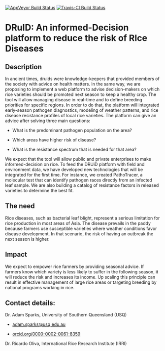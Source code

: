 
[![AppVeyor Build Status](https://ci.appveyor.com/api/projects/status/github/phytopathology/DRuID?branch=master&svg=true)](https://ci.appveyor.com/project/phytopathology/DRuID)
[![Travis-CI Build Status](https://travis-ci.org/phytopathology/DRuID.svg?branch=master)](https://travis-ci.org/phytopathology/DRuID)

# DRuID: An informed-Decision platform to reduce the risk of RIce Diseases 

## Description

In ancient times, druids were knowledge-keepers that provided members of the society with advice on health matters. In the same way, we are proposing to implement a web platform to advise decision-makers on which rice varieties should be promoted next season to keep a healthy crop. The tool will allow managing disease in real-time and to define breeding priorities for specific regions. In order to do that, the platform will integrated early-season pathogen diagnostics, modeling of weather patterns, and rice disease resistance profiles of local rice varieties. The platform can give an advice after solving three main questions:

- What is the predominant pathogen population on the area?

- Which areas have higher risk of disease?

- What is the resistance spectrum that is needed for that area?

We expect that the tool will allow public and private enterprises to make informed-decision on rice. To feed the DRUiD platform with field and environment data, we have developed new technologies that will be integrated for the first time. For instance, we created PathoTracer, a molecular test that can identify pathogen races directly from an infected leaf sample. We are also building a catalog of resistance factors in released varieties to determine the best fit.

## The need

Rice diseases, such as bacterial leaf blight, represent a serious limitation for rice production in most areas of Asia. The disease prevails in the paddy because farmers use susceptible varieties where weather conditions favor disease development. In that scenario, the risk of having an outbreak the next season is higher.

## Impact

We expect to empower rice farmers by providing seasonal advice. If farmers know which variety is less likely to suffer in the following season, it will reduce the risk and increases its income. Up scaling this principle can result in effective management of large rice areas or targeting breeding by national programs working in rice.

## Contact details: 

Dr. Adam Sparks, University of Southern Queensland (USQ)

  - [adam.sparks@usq.edu.au](mailto::adam.sparks@usq.edu.au)
  
  - [orcid.org/0000-0002-0061-8359](https://orcid.org/0000-0002-0061-8359)

Dr. Ricardo Oliva, International Rice Research Institute (IRRI)
